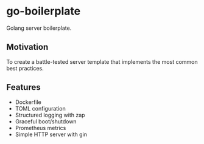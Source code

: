 # go-boilerplate

Golang server boilerplate.

## Motivation

To create a battle-tested server template that implements the most common best practices.

## Features

* Dockerfile
* TOML configuration
* Structured logging with zap
* Graceful boot/shutdown
* Prometheus metrics
* Simple HTTP server with gin
